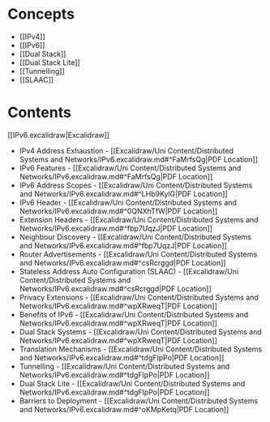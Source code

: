 # Concepts

- [[IPv4]]
- [[IPv6]]
- [[Dual Stack]]
- [[Dual Stack Lite]]
- [[Tunnelling]]
- [[SLAAC]]

# Contents

[[IPv6.excalidraw|Excalidraw]]

- IPv4 Address Exhaustion - [[Excalidraw/Uni Content/Distributed Systems and Networks/IPv6.excalidraw.md#^FaMrfsQg|PDF Location]]
- IPv6 Features - [[Excalidraw/Uni Content/Distributed Systems and Networks/IPv6.excalidraw.md#^FaMrfsQg|PDF Location]]
- IPv6 Address Scopes - [[Excalidraw/Uni Content/Distributed Systems and Networks/IPv6.excalidraw.md#^LHb9KylG|PDF Location]]
- IPv6 Header - [[Excalidraw/Uni Content/Distributed Systems and Networks/IPv6.excalidraw.md#^0QNXhTfW|PDF Location]]
- Extension Headers - [[Excalidraw/Uni Content/Distributed Systems and Networks/IPv6.excalidraw.md#^fbp7UqzJ|PDF Location]]
- Neighbour Discovery - [[Excalidraw/Uni Content/Distributed Systems and Networks/IPv6.excalidraw.md#^fbp7UqzJ|PDF Location]]
- Router Advertisements - [[Excalidraw/Uni Content/Distributed Systems and Networks/IPv6.excalidraw.md#^csRcrggd|PDF Location]]
- Stateless Address Auto Configuration (SLAAC) - [[Excalidraw/Uni Content/Distributed Systems and Networks/IPv6.excalidraw.md#^csRcrggd|PDF Location]]
- Privacy Extensions - [[Excalidraw/Uni Content/Distributed Systems and Networks/IPv6.excalidraw.md#^wpXRweqT|PDF Location]]
- Benefits of IPv6 - [[Excalidraw/Uni Content/Distributed Systems and Networks/IPv6.excalidraw.md#^wpXRweqT|PDF Location]]
- Dual Stack Systems - [[Excalidraw/Uni Content/Distributed Systems and Networks/IPv6.excalidraw.md#^wpXRweqT|PDF Location]]
- Translation Mechanisms - [[Excalidraw/Uni Content/Distributed Systems and Networks/IPv6.excalidraw.md#^tdgFIpPo|PDF Location]]
- Tunnelling - [[Excalidraw/Uni Content/Distributed Systems and Networks/IPv6.excalidraw.md#^tdgFIpPo|PDF Location]]
- Dual Stack Lite - [[Excalidraw/Uni Content/Distributed Systems and Networks/IPv6.excalidraw.md#^tdgFIpPo|PDF Location]]
- Barriers to Deployment - [[Excalidraw/Uni Content/Distributed Systems and Networks/IPv6.excalidraw.md#^oKMpKetq|PDF Location]]